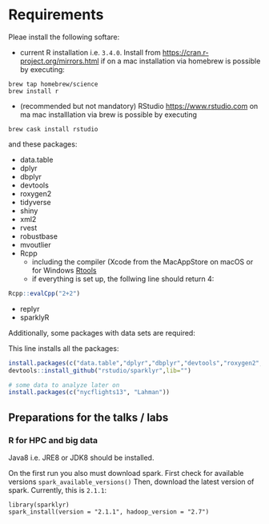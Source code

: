 # Requirements
Pleae install the following softare:
 * current R installation i.e. `3.4.0`. Install from https://cran.r-project.org/mirrors.html if on a mac installation via homebrew is possible by executing:
 ```
 brew tap homebrew/science
 brew install r
 ```
 * (recommended but not mandatory) RStudio https://www.rstudio.com on ma mac installlation via brew is possible by executing
 ```
 brew cask install rstudio
 ```
and these packages:
 * data.table
 * dplyr
 * dbplyr
 * devtools
 * roxygen2
 * tidyverse
 * shiny
 * xml2 
 * rvest
 * robustbase
 * mvoutlier
 * Rcpp
   * including the compiler (Xcode from the MacAppStore on macOS or for Windows [Rtools](https://cran.r-project.org/bin/windows/Rtools)
   * if everything is set up, the follwing line should return 4:
```r
Rcpp::evalCpp("2+2")
```
 * replyr
 * sparklyR
 
 Additionally, some packages with data sets are required:
 
 
This line installs all the packages:
```r
install.packages(c("data.table","dplyr","dbplyr","devtools","roxygen2","tidyverse","shiny","xml2","rvest","robustbase","mvoutlier","Rcpp", "replyr"))
devtools::install_github("rstudio/sparklyr",lib="")

# some data to analyze later on
install.packages(c("nycflights13", "Lahman"))
```

## Preparations for the talks / labs
### R for HPC and big data
Java8 i.e. JRE8 or JDK8 should be installed.

On the first run you also must download spark. First check for available versions 
```spark_available_versions()```
Then, download the latest version of spark. Currently, this is `2.1.1`:
```
library(sparklyr)
spark_install(version = "2.1.1", hadoop_version = "2.7")
```
